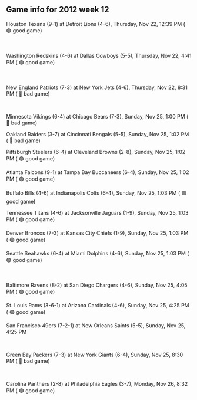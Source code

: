 ## Game info for 2012 week 12
Houston Texans (9-1) at Detroit Lions (4-6), Thursday, Nov 22, 12:39 PM (	:green_circle: good game)


<br/>

Washington Redskins (4-6) at Dallas Cowboys (5-5), Thursday, Nov 22, 4:41 PM (	:green_circle: good game)


<br/>

New England Patriots (7-3) at New York Jets (4-6), Thursday, Nov 22, 8:31 PM (	:red_circle: bad game)


<br/>

Minnesota Vikings (6-4) at Chicago Bears (7-3), Sunday, Nov 25, 1:00 PM (	:red_circle: bad game)

Oakland Raiders (3-7) at Cincinnati Bengals (5-5), Sunday, Nov 25, 1:02 PM (	:red_circle: bad game)

Pittsburgh Steelers (6-4) at Cleveland Browns (2-8), Sunday, Nov 25, 1:02 PM (	:green_circle: good game)

Atlanta Falcons (9-1) at Tampa Bay Buccaneers (6-4), Sunday, Nov 25, 1:02 PM (	:green_circle: good game)

Buffalo Bills (4-6) at Indianapolis Colts (6-4), Sunday, Nov 25, 1:03 PM (	:green_circle: good game)

Tennessee Titans (4-6) at Jacksonville Jaguars (1-9), Sunday, Nov 25, 1:03 PM (	:green_circle: good game)

Denver Broncos (7-3) at Kansas City Chiefs (1-9), Sunday, Nov 25, 1:03 PM (	:green_circle: good game)

Seattle Seahawks (6-4) at Miami Dolphins (4-6), Sunday, Nov 25, 1:03 PM (	:green_circle: good game)


<br/>

Baltimore Ravens (8-2) at San Diego Chargers (4-6), Sunday, Nov 25, 4:05 PM (	:green_circle: good game)

St. Louis Rams (3-6-1) at Arizona Cardinals (4-6), Sunday, Nov 25, 4:25 PM (	:green_circle: good game)

San Francisco 49ers (7-2-1) at New Orleans Saints (5-5), Sunday, Nov 25, 4:25 PM


<br/>

Green Bay Packers (7-3) at New York Giants (6-4), Sunday, Nov 25, 8:30 PM (	:red_circle: bad game)


<br/>

Carolina Panthers (2-8) at Philadelphia Eagles (3-7), Monday, Nov 26, 8:32 PM (	:green_circle: good game)

